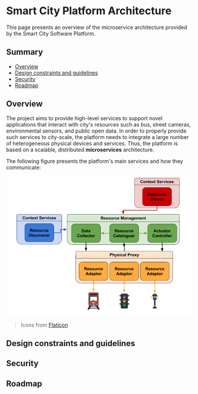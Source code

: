 # Smart City Platform Architecture

This page presents an overview of the microservice architecture
provided by the Smart City Software Platform.

## Summary

* [Overview](#overview)
* [Design constraints and guidelines](#design-constraints-and-guidelines)
* [Security](#security)
* [Roadmap](#roadmap)

## Overview

The project aims to provide high-level services to support 
novel applications that interact with city's resources such as bus,
street cameras, environmental sensors, and public open data. 
In order to properly provide such services to city-scale, the platform
needs to integrate a large number of heterogeneous physical devices and 
services. Thus, the platform is based on a scalable, distributed 
**microservices** architecture.

The following figure presents the platform's main services and how they
communicate:

![Platform's services architecture](../images/services_overview.png)
> Icons from [Flaticon](http://www.flaticon.com/packs/urban-3)

## Design constraints and guidelines

## Security

## Roadmap

